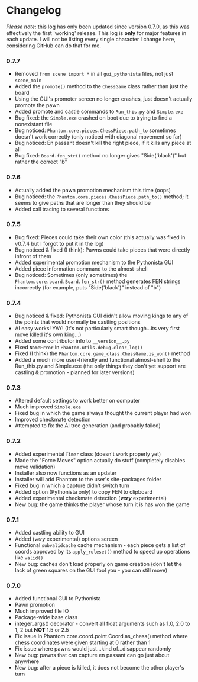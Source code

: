 # Changelog
*Please note*: this log has only been updated since version 0.7.0, as this was effectively the first 'working' release.
This log is **only** for major features in each update.  I will not be listing every single character I change here, considering GitHub can do that for me.

### 0.7.7
 - Removed `from scene import *` in all `gui_pythonista` files, not just `scene_main`
 - Added the `promote()` method to the `ChessGame` class rather than just the board
 - Using the GUI's promoter screen no longer crashes, just doesn't actually promote the pawn
 - Added promote and castle commands to `Run_this.py` and `Simple.exe`
 - Bug fixed: the `Simple.exe` crashed on boot due to trying to find a nonexistant file
 - Bug noticed: `Phantom.core.pieces.ChessPiece.path_to` sometimes doesn't work correctly (only noticed with diagonal movement so far)
 - Bug noticed: En passant doesn't kill the right piece, if it kills any piece at all
 - Bug fixed: `Board.fen_str()` method no longer gives "Side('black')" but rather the correct "b"

### 0.7.6
 - Actually added the pawn promotion mechanism this time (oops)
 - Bug noticed: the `Phantom.core.pieces.ChessPiece.path_to()` method; it seems to give paths that are longer than they should be
 - Added call tracing to several functions

### 0.7.5
 - Bug fixed: Pieces could take their own color (this actually was fixed in v0.7.4 but I forgot to put it in the log)
 - Bug noticed & fixed (I think): Pawns could take pieces that were directly infront of them
 - Added experimental promotion mechanism to the Pythonista GUI
 - Added piece information command to the almost-shell
 - Bug noticed: Sometimes (only sometimes) the `Phantom.core.board.Board.fen_str()` method generates FEN strings incorrectly (for example, puts "Side('black')" instead of "b")

### 0.7.4
 - Bug noticed & fixed: Pythonista GUI didn't allow moving kings to any of the points that would normally be castling positions
 - AI easy works! YAY! (It's not particularly smart though...its very first move killed it's own king...)
 - Added some contributor info to `__version__.py`
 - Fixed `NameError` in `Phantom.utils.debug.clear_log()`
 - Fixed (I think) the `Phantom.core.game_class.ChessGame.is_won()` method
 - Added a much more user-friendly and functional almost-shell to the Run_this.py and Simple.exe (the only things they don't yet support are castling & promotion - planned for later versions)

### 0.7.3
 - Altered default settings to work better on computer
 - Much improved `Simple.exe` 
 - Fixed bug in which the game always thought the current player had won
 - Improved checkmate detection
 - Attempted to fix the AI tree generation (and probably failed)

### 0.7.2
 - Added experimental `Timer` class (doesn't work properly yet)
 - Made the "Force Moves" option actually do stuff (completely disables move validation)
 - Installer also now functions as an updater
 - Installer will add Phantom to the user's site-packages folder
 - Fixed bug in which a capture didn't switch turn
 - Added option (Pythonista only) to copy FEN to clipboard
 - Added experimental checkmate detection (***very*** experimental)
 - New bug: the game thinks the player whose turn it is has won the game

### 0.7.1
 - Added castling ability to GUI
 - Added (*very* experimental) options screen
 - Functional `subvalidcache` cache mechanism - each piece gets a list of coords approved by its `apply_ruleset()` method to speed up operations like `valid()`
 - New bug: caches don't load properly on game creation (don't let the lack of green squares on the GUI fool you - you can still move)

### 0.7.0
 - Added functional GUI to Pythonista
 - Pawn promotion
 - Much improved file IO
 - Package-wide base class
 - integer_args() decorator - convert all float arguments such as 1.0, 2.0 to 1, 2 but **NOT** 1.5 or 2.5
 - Fix issue in Phantom.core.coord.point.Coord.as_chess() method where chess coordinates were given starting at 0 rather than 1
 - Fix issue where pawns would just...kind of...disappear randomly
 - New bug: pawns that can capture en passant can go just about anywhere
 - New bug: after a piece is killed, it does not become the other player's turn